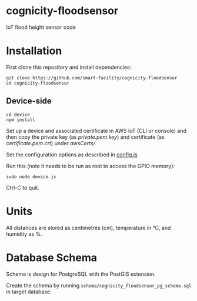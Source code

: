 # cognicity-floodsensor
IoT flood height sensor code

# Installation
First clone this repository and install dependencies:
```shell
git clone https://github.com/smart-facility/cognicity-floodsensor
cd cognicity-floodsensor
```

## Device-side
```shell
cd device
npm install
```

Set up a device and associated certificate in AWS IoT (CLI or console) and then copy the private key (as *private.pem.key*) and certificate (as *certificate.pem.crt*) under *awsCerts/*.

Set the configuration options as described in [config.js](device/config.js)

Run this (note it needs to be run as root to access the GPIO memory):
```shell
sudo node device.js
```
Ctrl-C to quit.

# Units
All distances are stored as centimetres (cm), temperature in °C, and humidity as %.

# Database Schema
Schema is design for PostgreSQL with the PostGIS extension.

Create the schema by running `schema/cognicity_floodsensor_pg_schema.sql` in target database.
